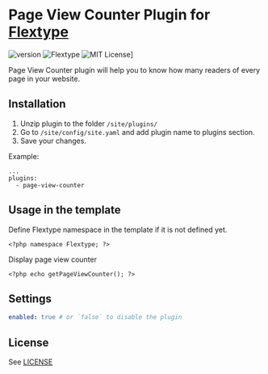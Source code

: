 # Page View Counter Plugin for [Flextype](http://flextype.org/)
![version](https://img.shields.io/badge/version-1.0.0-brightgreen.svg?style=flat-square)
![Flextype](https://img.shields.io/badge/Flextype-0.x-green.svg?style=flat-square)
![MIT License](https://img.shields.io/badge/license-MIT-blue.svg?style=flat-square)]

Page View Counter plugin will help you to know how many readers of every page in your website.

## Installation
1. Unzip plugin to the folder `/site/plugins/`
2. Go to `/site/config/site.yaml` and add plugin name to plugins section.
3. Save your changes.

Example:
```
...
plugins:
  - page-view-counter
```

## Usage in the template

Define Flextype namespace in the template if it is not defined yet.
```
<?php namespace Flextype; ?>
```

Display page view counter
```
<?php echo getPageViewCounter(); ?>
```

## Settings

```yaml
enabled: true # or `false` to disable the plugin

```

## License
See [LICENSE](https://github.com/flextype-plugins/page-view-counter/blob/master/LICENSE)

